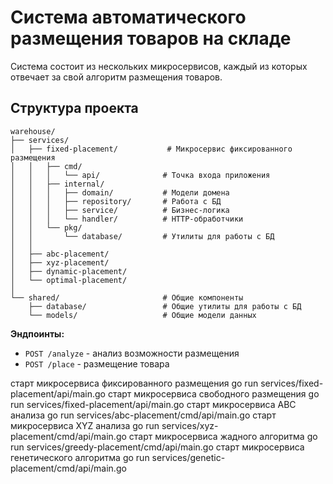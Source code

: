 # Система автоматического размещения товаров на складе

Система состоит из нескольких микросервисов, каждый из которых отвечает за свой алгоритм размещения товаров.

## Структура проекта

```
warehouse/
├── services/
│   ├── fixed-placement/           # Микросервис фиксированного размещения
│   │   ├── cmd/
│   │   │   └── api/              # Точка входа приложения
│   │   ├── internal/
│   │   │   ├── domain/           # Модели домена
│   │   │   ├── repository/       # Работа с БД
│   │   │   ├── service/          # Бизнес-логика
│   │   │   └── handler/          # HTTP-обработчики
│   │   └── pkg/
│   │       └── database/         # Утилиты для работы с БД
│   │
│   ├── abc-placement/            
│   ├── xyz-placement/            
│   ├── dynamic-placement/     
│   └── optimal-placement/      
│
└── shared/                       # Общие компоненты
    ├── database/                 # Общие утилиты для работы с БД
    └── models/                   # Общие модели данных
```

**Эндпоинты:**
- `POST /analyze` - анализ возможности размещения
- `POST /place` - размещение товара

старт микросервиса фиксированного размещения 
go run services/fixed-placement/api/main.go
старт микросервиса свободного размещения 
go run services/fixed-placement/api/main.go
старт микросервиса ABC анализа
go run services/abc-placement/cmd/api/main.go
старт микросервиса XYZ анализа
go run services/xyz-placement/cmd/api/main.go
старт микросервиса жадного алгоритма
go run services/greedy-placement/cmd/api/main.go
 старт микросервиса генетического алгоритма
go run services/genetic-placement/cmd/api/main.go